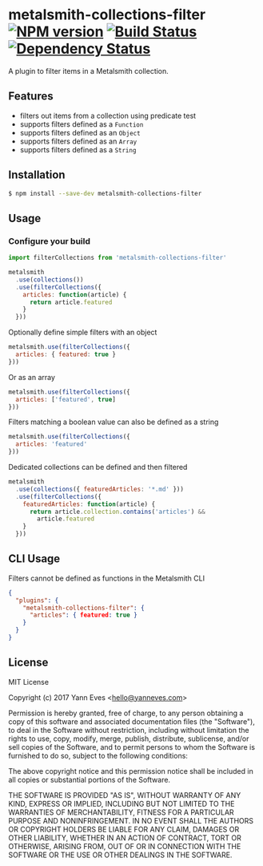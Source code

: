 # metalsmith-collections-filter [![NPM version][npm-image]][npm-url] [![Build Status][travis-image]][travis-url] [![Dependency Status][daviddm-image]][daviddm-url]
A plugin to filter items in a Metalsmith collection.

## Features

- filters out items from a collection using predicate test
- supports filters defined as a `Function`
- supports filters defined as an `Object`
- supports filters defined as an `Array`
- supports filters defined as a `String`

## Installation

```bash
$ npm install --save-dev metalsmith-collections-filter
```

## Usage

### Configure your build

```javascript
import filterCollections from 'metalsmith-collections-filter'

metalsmith
  .use(collections())
  .use(filterCollections({
    articles: function(article) {
      return article.featured
    }
  }))
```

Optionally define simple filters with an object

```javascript
metalsmith.use(filterCollections({
  articles: { featured: true }
}))
```

Or as an array

```javascript
metalsmith.use(filterCollections({
  articles: ['featured', true]
}))
```

Filters matching a boolean value can also be defined as a string

```javascript
metalsmith.use(filterCollections({
  articles: 'featured'
}))
```

Dedicated collections can be defined and then filtered

```javascript
metalsmith
  .use(collections({ featuredArticles: '*.md' }))
  .use(filterCollections({
    featuredArticles: function(article) {
      return article.collection.contains('articles') &&
        article.featured
    }
  }))
```

## CLI Usage

Filters cannot be defined as functions in the Metalsmith CLI

```json
{
  "plugins": {
    "metalsmith-collections-filter": {
      "articles": { featured: true }
    }
  }
}
```

## License

MIT License

Copyright (c) 2017 Yann Eves &lt;hello@yanneves.com&gt;

Permission is hereby granted, free of charge, to any person obtaining a copy
of this software and associated documentation files (the "Software"), to deal
in the Software without restriction, including without limitation the rights
to use, copy, modify, merge, publish, distribute, sublicense, and/or sell
copies of the Software, and to permit persons to whom the Software is
furnished to do so, subject to the following conditions:

The above copyright notice and this permission notice shall be included in all
copies or substantial portions of the Software.

THE SOFTWARE IS PROVIDED "AS IS", WITHOUT WARRANTY OF ANY KIND, EXPRESS OR
IMPLIED, INCLUDING BUT NOT LIMITED TO THE WARRANTIES OF MERCHANTABILITY,
FITNESS FOR A PARTICULAR PURPOSE AND NONINFRINGEMENT. IN NO EVENT SHALL THE
AUTHORS OR COPYRIGHT HOLDERS BE LIABLE FOR ANY CLAIM, DAMAGES OR OTHER
LIABILITY, WHETHER IN AN ACTION OF CONTRACT, TORT OR OTHERWISE, ARISING FROM,
OUT OF OR IN CONNECTION WITH THE SOFTWARE OR THE USE OR OTHER DEALINGS IN THE
SOFTWARE.


[npm-image]: https://badge.fury.io/js/metalsmith-collections-filter.svg
[npm-url]: https://npmjs.org/package/metalsmith-collections-filter
[travis-image]: https://travis-ci.org/yanneves/metalsmith-collections-filter.svg?branch=master
[travis-url]: https://travis-ci.org/yanneves/metalsmith-collections-filter
[daviddm-image]: https://david-dm.org/yanneves/metalsmith-collections-filter.svg?theme=shields.io
[daviddm-url]: https://david-dm.org/yanneves/metalsmith-collections-filter
